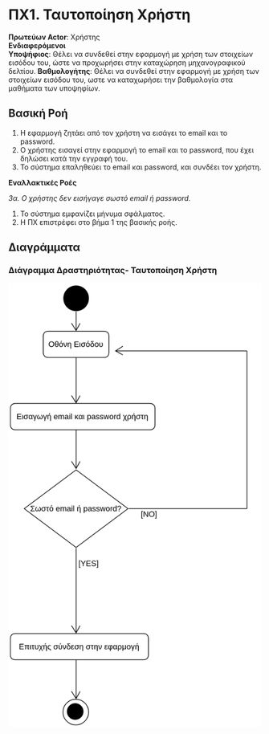 # ΠΧ1. Ταυτοποίηση Χρήστη

**Πρωτεύων Actor**: Χρήστης  
**Ενδιαφερόμενοι**  
**Υποψήφιος**: Θέλει να συνδεθεί στην εφαρμογή με χρήση των στοιχείων εισόδου του, ώστε να προχωρήσει στην καταχώρηση μηχανογραφικού δελτίου.
**Βαθμολογήτης**: Θέλει να συνδεθεί στην εφαρμογή με χρήση των στοιχείων εισόδου του, ωστε να καταχωρήσει την βαθμολογία στα μαθήματα των υποψηφίων.

## Βασική Ροή
1. Η εφαρμογή ζητάει από τον χρήστη να εισάγει το email και το password.
2. Ο χρήστης εισαγεί στην εφαρμογή το email και το password, που έχει δηλώσει κατά την εγγραφή του. 
3. Το σύστημα επαληθεύει το email και password, και συνδέει τον χρήστη.

**Εναλλακτικές Ροές**

*3α. Ο χρήστης δεν εισήγαγε σωστό email ή password.*
1. Το σύστημα εμφανίζει μήνυμα σφάλματος.
2. Η ΠΧ επιστρέφει στο βήμα 1 της βασικής ροής.

## Διαγράμματα 
### Διάγραμμα Δραστηριότητας- Ταυτοποίηση Χρήστη

![Διάγραμμα δραστηριότητας - Ταυτοποίηση Χρήστη](uml/requirements/activity-user-login.png)